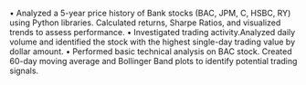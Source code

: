 • Analyzed a 5-year price history of Bank stocks (BAC, JPM, C, HSBC, RY) using Python libraries. Calculated returns, Sharpe Ratios, and visualized trends to assess performance.
• Investigated trading activity.Analyzed daily volume and identified the stock with the highest single-day trading value by dollar amount.
• Performed basic technical analysis on BAC stock. Created 60-day moving average and Bollinger Band plots to identify potential trading signals.
